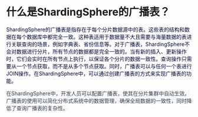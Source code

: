 # 什么是ShardingSphere的广播表？

<font style="color:rgb(5, 7, 59);">ShardingSphere的广播表是指存在于每个分片数据源中的表。这些表的结构和数据在每个数据库中都完全一致。这种表适用于数据量不大且需要与海量数据的表进行关联查询的场景，例如字典表、省份信息等。对于广播表，ShardingSphere不会对数据进行分片，所有节点的数据都是完全一致的。当有新的插入、更新操作时，它们会实时在所有节点上执行，以保证各个分片的数据一致性。查询操作只需要从一个节点获取，而不是从多个节点获取。同时，广播表可以与任何一个表进行JOIN操作。在ShardingSphere中，可以通过创建广播表的方式来实现广播表的功能。</font>

<font style="color:rgb(55, 65, 81);background-color:rgb(247, 247, 248);">在ShardingSphere中，开发人员可以配置广播表，使其在分片集群中自动生效。广播表的使用可以简化分布式系统中的数据管理，确保全局数据的一致性，同时降低了查询广播表的复杂性。</font>
